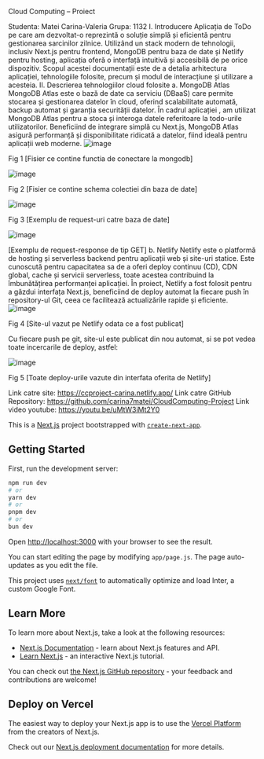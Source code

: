 
Cloud Computing – Proiect

Studenta: Matei Carina-Valeria
Grupa: 1132
I.	Introducere
Aplicația de ToDo pe care am dezvoltat-o reprezintă o soluție simplă și eficientă pentru gestionarea sarcinilor zilnice. Utilizând un stack modern de tehnologii, inclusiv Next.js pentru frontend, MongoDB pentru baza de date și Netlify pentru hosting, aplicația oferă o interfață intuitivă și accesibilă de pe orice dispozitiv. Scopul acestei documentații este de a detalia arhitectura aplicației, tehnologiile folosite, precum și modul de interacțiune și utilizare a acesteia.
II.	Descrierea tehnologiilor cloud folosite
a.	MongoDB Atlas
MongoDB Atlas este o bază de date ca serviciu (DBaaS) care permite stocarea și gestionarea datelor în cloud, oferind scalabilitate automată, backup automat și garanția securității datelor. În cadrul aplicației , am utilizat MongoDB Atlas pentru a stoca și interoga datele referitoare la todo-urile utilizatorilor. Beneficiind de integrare simplă cu Next.js, MongoDB Atlas asigură performanță și disponibilitate ridicată a datelor, fiind ideală pentru aplicații web moderne.
 ![image](https://github.com/carina7matei/CloudComputing-Project/assets/90403522/d8fdb12c-904f-4e46-b260-763ee06e3498)

Fig 1 [Fisier ce contine functia de conectare la mongodb]

 ![image](https://github.com/carina7matei/CloudComputing-Project/assets/90403522/e671ed97-b68d-4b0f-9512-b5d1c129cb14)

   
Fig 2 [Fisier ce contine schema colectiei din baza de date]

                     
![image](https://github.com/carina7matei/CloudComputing-Project/assets/90403522/62f5bae9-12fe-42f1-9f4b-8237bea157d4)

                   

Fig 3 [Exemplu de request-uri catre baza de date]


 ![image](https://github.com/carina7matei/CloudComputing-Project/assets/90403522/b450a08a-afe8-40c6-bd4d-a6741627a627)

            
[Exemplu de request-response de tip GET]
b.	Netlify
Netlify este o platformă de hosting și serverless backend pentru aplicații web și site-uri statice. Este cunoscută pentru capacitatea sa de a oferi deploy continuu (CD), CDN global, cache și servicii serverless, toate acestea contribuind la îmbunătățirea performanței aplicației. În proiect, Netlify a fost folosit pentru a găzdui interfața Next.js, beneficiind de deploy automat la fiecare push în repository-ul Git, ceea ce facilitează actualizările rapide și eficiente.
![image](https://github.com/carina7matei/CloudComputing-Project/assets/90403522/3259b0fa-42bb-4cce-81e3-fcbf845b7ab6)

 
Fig 4 [Site-ul vazut pe Netlify odata ce a fost publicat]

Cu fiecare push pe git, site-ul este publicat din nou automat, si se pot vedea toate incercarile de deploy, astfel:

 ![image](https://github.com/carina7matei/CloudComputing-Project/assets/90403522/564062fc-e557-4852-aa5e-a74e014adec0)

Fig 5 [Toate deploy-urile vazute din interfata oferita de Netlify]



Link catre site: https://ccproject-carina.netlify.app/
Link catre GitHub Repository: https://github.com/carina7matei/CloudComputing-Project
Link video youtube: https://youtu.be/uMtW3iMt2Y0





This is a [Next.js](https://nextjs.org/) project bootstrapped with [`create-next-app`](https://github.com/vercel/next.js/tree/canary/packages/create-next-app).

## Getting Started

First, run the development server:

```bash
npm run dev
# or
yarn dev
# or
pnpm dev
# or
bun dev
```

Open [http://localhost:3000](http://localhost:3000) with your browser to see the result.

You can start editing the page by modifying `app/page.js`. The page auto-updates as you edit the file.

This project uses [`next/font`](https://nextjs.org/docs/basic-features/font-optimization) to automatically optimize and load Inter, a custom Google Font.

## Learn More

To learn more about Next.js, take a look at the following resources:

- [Next.js Documentation](https://nextjs.org/docs) - learn about Next.js features and API.
- [Learn Next.js](https://nextjs.org/learn) - an interactive Next.js tutorial.

You can check out [the Next.js GitHub repository](https://github.com/vercel/next.js/) - your feedback and contributions are welcome!

## Deploy on Vercel

The easiest way to deploy your Next.js app is to use the [Vercel Platform](https://vercel.com/new?utm_medium=default-template&filter=next.js&utm_source=create-next-app&utm_campaign=create-next-app-readme) from the creators of Next.js.

Check out our [Next.js deployment documentation](https://nextjs.org/docs/deployment) for more details.
